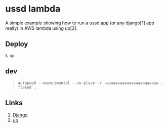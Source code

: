 
# ussd lambda

A simple example showing how to run a ussd app (or any django[1] app really) in AWS lambda using up[2].

## Deploy

```
$ up
```

## dev
> `autopep8 --experimental --in-place -r -aaaaaaaaaaaaaaaaaaaaaaa .`                          
> `flake8 .`                        

## Links

1. [Django](https://www.djangoproject.com/)
2. [up](https://github.com/apex/up)
